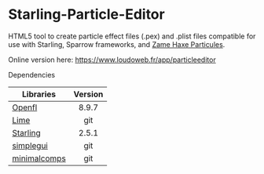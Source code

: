 Starling-Particle-Editor
========================

HTML5 tool to create particle effect files (.pex) and .plist files compatible for use with Starling, Sparrow frameworks, and [Zame Haxe Particules](https://github.com/restorer/zame-haxe-particles). 

Online version here: https://www.loudoweb.fr/app/particleeditor
	
Dependencies

| Libraries        | Version     |
| ------------- |:-------------:|
| [Openfl](https://github.com/openfl/openfl)      | 8.9.7 |
| [Lime](https://github.com/loudoweb/lime)      | git |
| [Starling](https://github.com/openfl/starling)      | 2.5.1 |
| [simplegui](https://github.com/loudoweb/simplegui)       | git      |
| [minimalcomps](https://github.com/loudoweb/minimalcomps)  | git      |